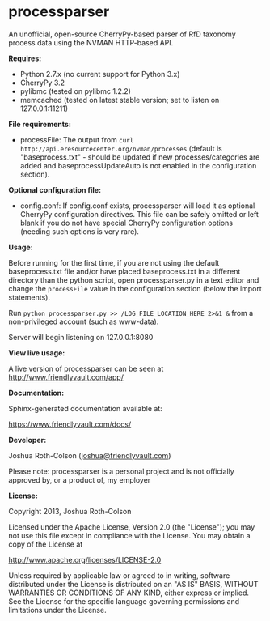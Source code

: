 processparser
=============

An unofficial, open-source CherryPy-based parser of RfD taxonomy process data using the NVMAN HTTP-based API.

**Requires:**

* Python 2.7.x (no current support for Python 3.x)
* CherryPy 3.2
* pylibmc (tested on pylibmc 1.2.2)
* memcached (tested on latest stable version; set to listen on 127.0.0.1:11211)

**File requirements:**

* processFile: The output from `curl http://api.eresourcecenter.org/nvman/processes` (default is
  "baseprocess.txt" - should be updated if new processes/categories are added and baseprocessUpdateAuto
  is not enabled in the configuration section). 

**Optional configuration file:**

* config.conf: If config.conf exists, processparser will load it as optional CherryPy configuration
  directives. This file can be safely omitted or left blank if you do not have special CherryPy
  configuration options (needing such options is very rare).

**Usage:**

Before running for the first time, if you are not using the default baseprocess.txt file and/or have placed
 baseprocess.txt in a different directory than the python script, open processparser.py in a text
 editor and change the `processFile` value in the configuration section (below the import statements).

Run `python processparser.py >> /LOG_FILE_LOCATION_HERE 2>&1 &` from a non-privileged account (such as www-data).

Server will begin listening on 127.0.0.1:8080

**View live usage:**

A live version of processparser can be seen at http://www.friendlyvault.com/app/

**Documentation:**

Sphinx-generated documentation available at:

https://www.friendlyvault.com/docs/

**Developer:**

Joshua Roth-Colson (joshua@friendlyvault.com)

Please note: processparser is a personal project and is not officially approved by, or a product of, my employer

**License:**

Copyright 2013, Joshua Roth-Colson

Licensed under the Apache License, Version 2.0 (the "License");
you may not use this file except in compliance with the License.
You may obtain a copy of the License at

http://www.apache.org/licenses/LICENSE-2.0

Unless required by applicable law or agreed to in writing, software
distributed under the License is distributed on an "AS IS" BASIS,
WITHOUT WARRANTIES OR CONDITIONS OF ANY KIND, either express or implied.
See the License for the specific language governing permissions and
limitations under the License.
